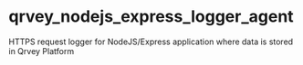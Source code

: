 # qrvey_nodejs_express_logger_agent
HTTPS request logger for NodeJS/Express application where data is stored in Qrvey Platform
